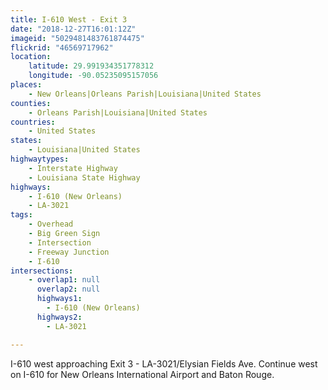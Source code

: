 ```yaml
---
title: I-610 West - Exit 3
date: "2018-12-27T16:01:12Z"
imageid: "5029481483761874475"
flickrid: "46569717962"
location:
    latitude: 29.991934351778312
    longitude: -90.05235095157056
places:
    - New Orleans|Orleans Parish|Louisiana|United States
counties:
    - Orleans Parish|Louisiana|United States
countries:
    - United States
states:
    - Louisiana|United States
highwaytypes:
    - Interstate Highway
    - Louisiana State Highway
highways:
    - I-610 (New Orleans)
    - LA-3021
tags:
    - Overhead
    - Big Green Sign
    - Intersection
    - Freeway Junction
    - I-610
intersections:
    - overlap1: null
      overlap2: null
      highways1:
        - I-610 (New Orleans)
      highways2:
        - LA-3021

---
```

I-610 west approaching Exit 3 - LA-3021/Elysian Fields Ave.  Continue west on I-610 for New Orleans International Airport and Baton Rouge.
